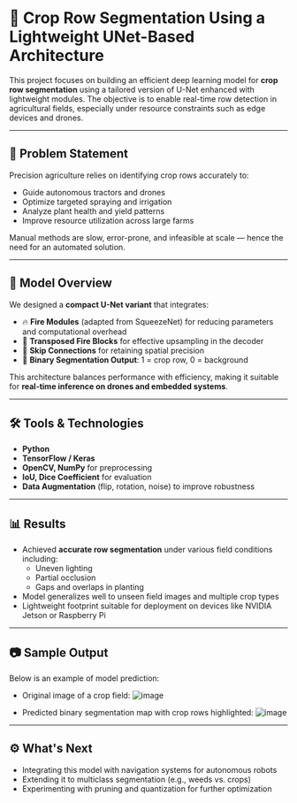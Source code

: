 # 🌱 Crop Row Segmentation Using a Lightweight UNet-Based Architecture

This project focuses on building an efficient deep learning model for **crop row segmentation** using a tailored version of U-Net enhanced with lightweight modules. The objective is to enable real-time row detection in agricultural fields, especially under resource constraints such as edge devices and drones.

---

## 📌 Problem Statement

Precision agriculture relies on identifying crop rows accurately to:

- Guide autonomous tractors and drones  
- Optimize targeted spraying and irrigation  
- Analyze plant health and yield patterns  
- Improve resource utilization across large farms  

Manual methods are slow, error-prone, and infeasible at scale — hence the need for an automated solution.

---

## 🚀 Model Overview

We designed a **compact U-Net variant** that integrates:

- 🔥 **Fire Modules** (adapted from SqueezeNet) for reducing parameters and computational overhead  
- 🔄 **Transposed Fire Blocks** for effective upsampling in the decoder  
- 🔗 **Skip Connections** for retaining spatial precision  
- 🧠 **Binary Segmentation Output**: 1 = crop row, 0 = background  

This architecture balances performance with efficiency, making it suitable for **real-time inference on drones and embedded systems**.

---

## 🛠️ Tools & Technologies

- **Python**
- **TensorFlow / Keras**
- **OpenCV, NumPy** for preprocessing
- **IoU, Dice Coefficient** for evaluation
- **Data Augmentation** (flip, rotation, noise) to improve robustness

---

## 📊 Results

- Achieved **accurate row segmentation** under various field conditions including:
  - Uneven lighting
  - Partial occlusion
  - Gaps and overlaps in planting
- Model generalizes well to unseen field images and multiple crop types
- Lightweight footprint suitable for deployment on devices like NVIDIA Jetson or Raspberry Pi

---

## 📷 Sample Output

Below is an example of model prediction:

- Original image of a crop field: ![image](https://github.com/user-attachments/assets/fffa7109-9a21-46cc-9fab-12fcfe2011c6)

- Predicted binary segmentation map with crop rows highlighted: ![image](https://github.com/user-attachments/assets/d94dcba1-72c3-4e23-a7e1-fd2dbbb78908)

---

## ⚙️ What's Next

- Integrating this model with navigation systems for autonomous robots  
- Extending it to multiclass segmentation (e.g., weeds vs. crops)  
- Experimenting with pruning and quantization for further optimization
